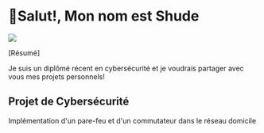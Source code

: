 # 👋Salut!, Mon nom est Shude
<a href="https://www.linkedin.com/in/shude-he-b1199519a/"><img src="https://img.shields.io/badge/-LinkedIn-0072b1?&style=for-the-badge&logo=linkedin&logoColor=white" /></a>

[Résumé]

Je suis un diplômé récent en cybersécurité et je voudrais partager avec vous mes projets personnels!

## Projet de Cybersécurité
Implémentation d'un pare-feu et d'un commutateur dans le réseau domicile
<!---
ShudeIsLearning/ShudeIsLearning is a ✨ special ✨ repository because its `README.md` (this file) appears on your GitHub profile.
You can click the Preview link to take a look at your changes.
--->
